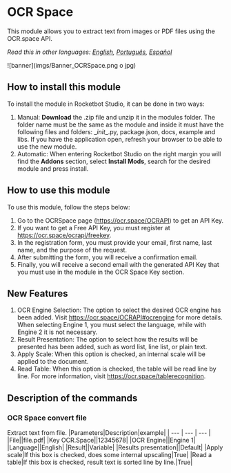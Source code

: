 



# OCR Space
  
This module allows you to extract text from images or PDF files using the OCR.space API.  

*Read this in other languages: [English](Manual_OCRSpace.md), [Português](Manual_OCRSpace.pr.md), [Español](Manual_OCRSpace.es.md)*
  
![banner](imgs/Banner_OCRSpace.png o jpg)
## How to install this module
  
To install the module in Rocketbot Studio, it can be done in two ways:
1. Manual: __Download__ the .zip file and unzip it in the modules folder. The folder name must be the same as the module and inside it must have the following files and folders: \__init__.py, package.json, docs, example and libs. If you have the application open, refresh your browser to be able to use the new module.
2. Automatic: When entering Rocketbot Studio on the right margin you will find the **Addons** section, select **Install Mods**, search for the desired module and press install.  

## How to use this module

To use this module, follow the steps below:

1. Go to the OCRSpace page (https://ocr.space/OCRAPI) to get an API Key.
2. If you want to get a Free API Key, you must register at https://ocr.space/ocrapi/freekey.
3. In the registration form, you must provide your email, first name, last name, and the purpose of the request.
4. After submitting the form, you will receive a confirmation email.
5. Finally, you will receive a second email with the generated API Key that you must use in the module in the OCR Space Key section.

## New Features

1. OCR Engine Selection: The option to select the desired OCR engine has been added. Visit https://ocr.space/OCRAPI#ocrengine for more details. When selecting Engine 1, you must select the language, while with Engine 2 it is not necessary.
2. Result Presentation: The option to select how the results will be presented has been added, such as word list, line list, or plain text.
3. Apply Scale: When this option is checked, an 
internal scale will be applied to the document.
4. Read Table: When this option is checked, the table will be read line by line. For more information, visit https://ocr.space/tablerecognition.

## Description of the commands

### OCR Space convert file
  
Extract text from file.
|Parameters|Description|example|
| --- | --- | --- |
|File||file.pdf|
|Key OCR.Space||12345678|
|OCR Engine||Engine 1|
|Language||English|
|Result||Variable|
|Results presentation||Default|
|Apply scale|If this box is checked, does some internal upscaling|True|
|Read a table|If this box is checked, result text is sorted line by line.|True|
